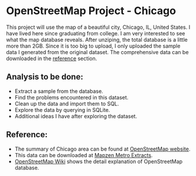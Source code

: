 # OpenStreetMap Project - Chicago

This project will use the map of a beautiful city, Chicago, IL, United States. I have lived here since graduating from college. I am very interested to see what the map database reveals. After unziping, the total database is a little more than 2GB. Since it is too big to upload, I only uploaded the sample data I generated from the original dataset. The comprehensive data can be downloaded in the [reference](#reference) section.

## Analysis to be done:

* Extract a sample from the database.
* Find the problems encountered in this dataset. 
* Clean up the data and import them to SQL.
* Explore the data by querying in SQLite.
* Additional ideas I have after exploring the dataset.

## Reference:

* The summary of Chicago area can be found at [OpenStreetMap website](https://www.openstreetmap.org/relation/122604). 
* This data can be downloaded at [Mapzen Metro Extracts](https://mapzen.com/data/metro-extracts/metro/chicago_illinois/). 
* [OpenStreetMap Wiki](https://wiki.openstreetmap.org/wiki/Main_Page) shows the detail explanation of OpenStreetMap database. 
